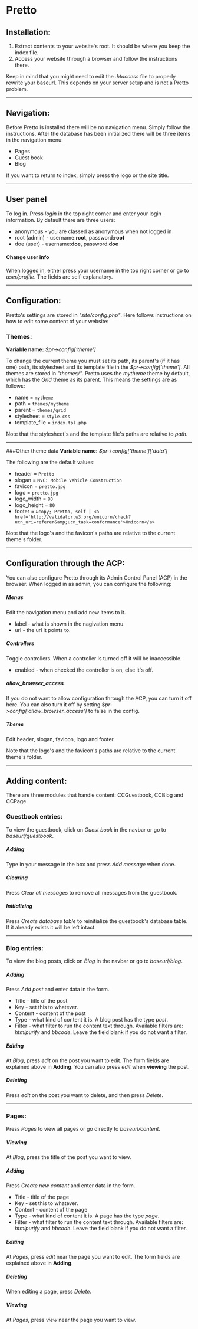 Pretto
===
Installation:
-------
1. Extract contents to your website's root. It should be where you keep the index file.
2. Access your website through a browser and follow the instructions there.

Keep in mind that you might need to edit the *.htaccess* file to properly rewrite your baseurl. This depends on your server setup and is not a Pretto problem. 

--------------------

Navigation:
---
Before Pretto is installed there will be no navigation menu. Simply follow the instructions. After the database has been initialized there will be three items in the navigation menu: 
* Pages
* Guest book
* Blog

If you want to return to index, simply press the logo or the site title.

----------------

User panel
---
To log in. Press *login* in the top right corner and enter your login information. By default there are three users:
* anonymous - you are classed as anonymous when not logged in
* root (admin) - username:**root**, password:**root**
* doe (user) - username:**doe**, password:**doe**

#### Change user info
When logged in, either press your username in the top right corner or go to *user/profile*. The fields are self-explanatory.

-----

Configuration:
---
Pretto's settings are stored in *"site/config.php"*. Here follows instructions on how to edit some content of your website:

### Themes:
**Variable name:** *$pr->config['theme']*

To change the current theme you must set its path, its parent's (if it has one) path, its stylesheet and its template file in the *$pr->config['theme']*. All themes are stored in *"themes/"*. Pretto uses the *mytheme* theme by default, which has the *Grid* theme as its parent. This means the settings are as follows:
* name = `mytheme`
* path = `themes/mytheme`
* parent = `themes/grid`
* stylesheet = `style.css`
* template_file = `index.tpl.php`

Note that the stylesheet's and the template file's paths are relative to *path*. 

-------------

###Other theme data
**Variable name:** *$pr->config['theme']['data']*

The following are the default values:
* header = `Pretto`
* slogan = `MVC: Mobile Vehicle Construction`
* favicon = `pretto.jpg`
* logo = `pretto.jpg`
* logo_width = `80`
* logo_height = `80`
* footer = `&copy; Pretto, self | <a href='http://validator.w3.org/unicorn/check?ucn_uri=referer&amp;ucn_task=conformance'>Unicorn</a>`

Note that the logo's and the favicon's paths are relative to the current theme's folder.

----------------

Configuration through the ACP:
-----
You can also configure Pretto through its Admin Control Panel (ACP) in the browser. When logged in as admin, you can configure the following:

##### Menus
Edit the navigation menu and add new items to it.
* label - what is shown in the nagivation menu
* url - the url it points to.

##### Controllers
Toggle controllers. When a controller is turned off it will be inaccessible.
* enabled - when checked the controller is on, else it's off.

##### allow_browser_access
If you do not want to allow configuration through the ACP, you can turn it off here. You can also turn it off by setting *$pr->config['allow_browser_access']* to false in the config. 

##### Theme
Edit header, slogan, favicon, logo and footer.

Note that the logo's and the favicon's paths are relative to the current theme's folder.

--------------------

Adding content:
----
There are three modules that handle content: CCGuestbook, CCBlog and CCPage.



### Guestbook entries:
To view the guestbook, click on *Guest book* in the navbar or go to  *baseurl/guestbook*.
##### Adding
Type in your message in the box and press *Add message* when done.

##### Clearing
Press *Clear all messages* to remove all messages from the guestbook.

##### Initializing
Press *Create database table* to reinitialize the guestbook's database table. If it already exists it will be left intact.

---------------------------

### Blog entries:
To view the blog posts, click on *Blog* in the navbar or go to *baseurl/blog*.

##### Adding
Press *Add post* and enter data in the form.
* Title - title of the post
* Key - set this to whatever.
* Content - content of the post
* Type - what kind of content it is. A blog post has the type *post*.
* Filter - what filter to run the content text through. Available filters are: *htmlpurify* and *bbcode*. Leave the field blank if you do not want a filter.

##### Editing
At *Blog*, press *edit* on the post you want to edit. The form fields are explained above in **Adding**. You can also press *edit* when **viewing** the post.

##### Deleting
Press *edit* on the post you want to delete, and then press *Delete*.

--------------

### Pages:
Press *Pages* to view all pages or go directly to *baseurl/content*. 

##### Viewing
At *Blog*, press the title of the post you want to view.

##### Adding
Press *Create new content* and enter data in the form.
* Title - title of the page
* Key - set this to whatever.
* Content - content of the page
* Type - what kind of content it is. A page has the type *page*.
* Filter - what filter to run the content text through. Available filters are: *htmlpurify* and *bbcode*. Leave the field blank if you do not want a filter.

##### Editing
At *Pages*, press *edit* near the page you want to edit. The form fields are explained above in **Adding**.

##### Deleting
When editing a page, press *Delete*.

##### Viewing
At *Pages*, press *view* near the page you want to view.



